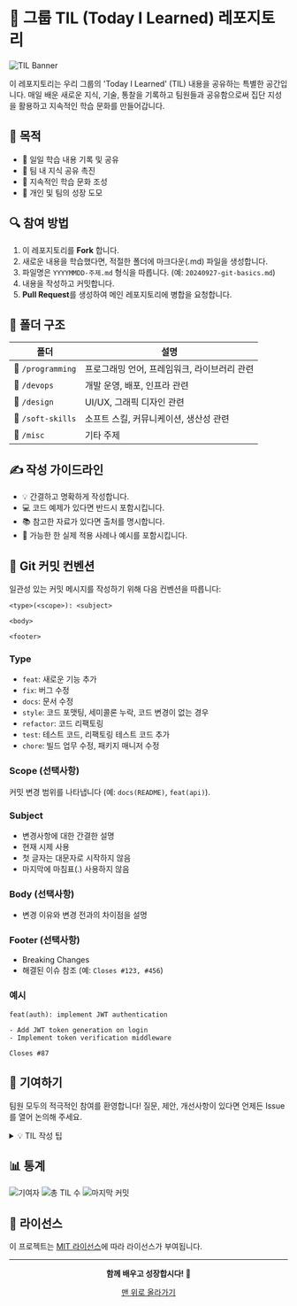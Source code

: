 # 🌟 그룹 TIL (Today I Learned) 레포지토리

![TIL Banner](https://via.placeholder.com/800x200?text=Welcome+to+Our+Group+TIL)

이 레포지토리는 우리 그룹의 'Today I Learned' (TIL) 내용을 공유하는 특별한 공간입니다. 매일 배운 새로운 지식, 기술, 통찰을 기록하고 팀원들과 공유함으로써 집단 지성을 활용하고 지속적인 학습 문화를 만들어갑니다.

## 🎯 목적

- 📝 일일 학습 내용 기록 및 공유
- 🤝 팀 내 지식 공유 촉진
- 🌱 지속적인 학습 문화 조성
- 🚀 개인 및 팀의 성장 도모

## 🔍 참여 방법

1. 이 레포지토리를 **Fork** 합니다.
2. 새로운 내용을 학습했다면, 적절한 폴더에 마크다운(.md) 파일을 생성합니다.
3. 파일명은 `YYYYMMDD-주제.md` 형식을 따릅니다. (예: `20240927-git-basics.md`)
4. 내용을 작성하고 커밋합니다.
5. **Pull Request**를 생성하여 메인 레포지토리에 병합을 요청합니다.

## 📂 폴더 구조

| 폴더 | 설명 |
|------|------|
| 📁 `/programming` | 프로그래밍 언어, 프레임워크, 라이브러리 관련 |
| 📁 `/devops` | 개발 운영, 배포, 인프라 관련 |
| 📁 `/design` | UI/UX, 그래픽 디자인 관련 |
| 📁 `/soft-skills` | 소프트 스킬, 커뮤니케이션, 생산성 관련 |
| 📁 `/misc` | 기타 주제 |

## ✍️ 작성 가이드라인

- 💡 간결하고 명확하게 작성합니다.
- 💻 코드 예제가 있다면 반드시 포함시킵니다.
- 📚 참고한 자료가 있다면 출처를 명시합니다.
- 🌈 가능한 한 실제 적용 사례나 예시를 포함시킵니다.

## 📝 Git 커밋 컨벤션

일관성 있는 커밋 메시지를 작성하기 위해 다음 컨벤션을 따릅니다:

```
<type>(<scope>): <subject>

<body>

<footer>
```

### Type

- `feat`: 새로운 기능 추가
- `fix`: 버그 수정
- `docs`: 문서 수정
- `style`: 코드 포맷팅, 세미콜론 누락, 코드 변경이 없는 경우
- `refactor`: 코드 리팩토링
- `test`: 테스트 코드, 리팩토링 테스트 코드 추가
- `chore`: 빌드 업무 수정, 패키지 매니저 수정

### Scope (선택사항)
커밋 변경 범위를 나타냅니다 (예: `docs(README)`, `feat(api)`).

### Subject
- 변경사항에 대한 간결한 설명
- 현재 시제 사용
- 첫 글자는 대문자로 시작하지 않음
- 마지막에 마침표(.) 사용하지 않음

### Body (선택사항)
- 변경 이유와 변경 전과의 차이점을 설명

### Footer (선택사항)
- Breaking Changes
- 해결된 이슈 참조 (예: `Closes #123, #456`)

### 예시

```
feat(auth): implement JWT authentication

- Add JWT token generation on login
- Implement token verification middleware

Closes #87
```

## 🤝 기여하기

팀원 모두의 적극적인 참여를 환영합니다! 질문, 제안, 개선사항이 있다면 언제든 Issue를 열어 논의해 주세요.

<details>
<summary>💡 TIL 작성 팁</summary>

1. **규칙적으로 작성하세요**: 매일 조금씩이라도 작성하는 습관을 들이세요.
2. **간결하게 정리하세요**: 핵심 내용을 중심으로 정리하면 나중에 복습하기 좋습니다.
3. **예제를 포함하세요**: 실제 코드나 사용 예제를 포함하면 이해하기 쉽습니다.
4. **질문을 남기세요**: 이해가 안 되는 부분이 있다면 질문을 남겨 토론을 유도하세요.
5. **태그를 활용하세요**: 관련 키워드를 태그로 달아 검색이 쉽도록 만드세요.

</details>

## 📊 통계

![기여자](https://img.shields.io/github/contributors/username/repo)
![총 TIL 수](https://img.shields.io/github/directory-file-count/username/repo)
![마지막 커밋](https://img.shields.io/github/last-commit/username/repo)

## 📜 라이선스

이 프로젝트는 [MIT 라이선스](LICENSE)에 따라 라이선스가 부여됩니다.

---

<div align="center">

**함께 배우고 성장합시다! 🌱**

[맨 위로 올라가기](#-그룹-til-today-i-learned-레포지토리)

</div>
